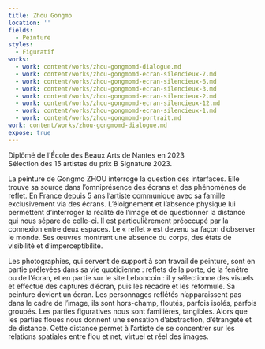 ```yaml
---
title: Zhou Gongmo
location: ''
fields:
  - Peinture
styles:
  - Figuratif
works:
  - work: content/works/zhou-gongmomd-dialogue.md
  - work: content/works/zhou-gongmomd-ecran-silencieux-7.md
  - work: content/works/zhou-gongmomd-ecran-silencieux-6.md
  - work: content/works/zhou-gongmomd-ecran-silencieux-3.md
  - work: content/works/zhou-gongmomd-ecran-silencieux-2.md
  - work: content/works/zhou-gongmomd-ecran-silencieux-12.md
  - work: content/works/zhou-gongmomd-ecran-silencieux-1.md
  - work: content/works/zhou-gongmomd-portrait.md
work: content/works/zhou-gongmomd-dialogue.md
expose: true
---
```


Diplômé de l'École des Beaux Arts de Nantes en 2023\
Sélection des 15 artistes du prix B Signature 2023.

La peinture de Gongmo ZHOU interroge la question des interfaces. Elle trouve sa source dans l’omniprésence des écrans et des phénomènes de reflet. En France depuis 5 ans l’artiste communique avec sa famille exclusivement via des écrans. L’éloignement et l’absence physique lui permettent d’interroger la réalité de l’image et de questionner la distance qui nous sépare de celle-ci. Il est particulièrement préoccupé par la connexion entre deux espaces. Le « reflet » est devenu sa façon d’observer le monde. Ses œuvres montrent une absence du corps, des
états de visibilité et d’imperceptibilité.

Les photographies, qui servent de support à son travail de peinture, sont en partie prélevées dans sa vie quotidienne : reflets de la porte, de la fenêtre ou de l’écran, et en partie sur le site Leboncoin : il y sélectionne des visuels et effectue des captures d’écran, puis les recadre et les reformule. Sa peinture devient un écran. Les personnages reflétés n’apparaissent pas dans le cadre de l’image, ils sont hors-champ, floutés, parfois isolés, parfois groupés. Les parties figuratives nous sont familières, tangibles. Alors que les parties floues nous donnent une sensation d’abstraction, d’étrangeté et de distance. Cette distance permet à l’artiste de se concentrer sur les relations spatiales entre flou et net, virtuel et réel des images.
